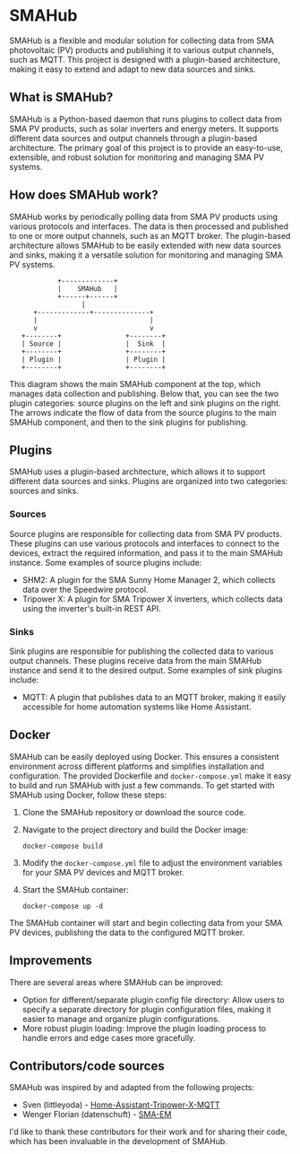 # SMAHub

SMAHub is a flexible and modular solution for collecting data from SMA photovoltaic (PV) products and publishing it to various output channels, such as MQTT. This project is designed with a plugin-based architecture, making it easy to extend and adapt to new data sources and sinks.

## What is SMAHub?

SMAHub is a Python-based daemon that runs plugins to collect data from SMA PV products, such as solar inverters and energy meters. It supports different data sources and output channels through a plugin-based architecture. The primary goal of this project is to provide an easy-to-use, extensible, and robust solution for monitoring and managing SMA PV systems.

## How does SMAHub work?

SMAHub works by periodically polling data from SMA PV products using various protocols and interfaces. The data is then processed and published to one or more output channels, such as an MQTT broker. The plugin-based architecture allows SMAHub to be easily extended with new data sources and sinks, making it a versatile solution for monitoring and managing SMA PV systems.

```ascii
            +-------------+
            |    SMAHub   |
            +------+------+
                  |
      +-------------+--------------+
      |                            |
      v                            v
   +--------+                +--------+
   | Source |                |  Sink  |
   +--------+                +--------+
   | Plugin |                | Plugin |
   +--------+                +--------+
````

This diagram shows the main SMAHub component at the top, which manages data collection and publishing. Below that, you can see the two plugin categories: source plugins on the left and sink plugins on the right. The arrows indicate the flow of data from the source plugins to the main SMAHub component, and then to the sink plugins for publishing.

## Plugins

SMAHub uses a plugin-based architecture, which allows it to support different data sources and sinks. Plugins are organized into two categories: sources and sinks.

### Sources

Source plugins are responsible for collecting data from SMA PV products. These plugins can use various protocols and interfaces to connect to the devices, extract the required information, and pass it to the main SMAHub instance. Some examples of source plugins include:

- SHM2: A plugin for the SMA Sunny Home Manager 2, which collects data over the Speedwire protocol.
- Tripower X: A plugin for SMA Tripower X inverters, which collects data using the inverter's built-in REST API.

### Sinks

Sink plugins are responsible for publishing the collected data to various output channels. These plugins receive data from the main SMAHub instance and send it to the desired output. Some examples of sink plugins include:

- MQTT: A plugin that publishes data to an MQTT broker, making it easily accessible for home automation systems like Home Assistant.

## Docker

SMAHub can be easily deployed using Docker. This ensures a consistent environment across different platforms and simplifies installation and configuration. The provided Dockerfile and `docker-compose.yml` make it easy to build and run SMAHub with just a few commands. To get started with SMAHub using Docker, follow these steps:

1. Clone the SMAHub repository or download the source code.

2. Navigate to the project directory and build the Docker image:

   ```shell
   docker-compose build
   ```

3. Modify the `docker-compose.yml` file to adjust the environment variables for your SMA PV devices and MQTT broker.

4. Start the SMAHub container:

   ```shell
   docker-compose up -d
   ```

The SMAHub container will start and begin collecting data from your SMA PV devices, publishing the data to the configured MQTT broker.

## Improvements

There are several areas where SMAHub can be improved:

- Option for different/separate plugin config file directory: Allow users to specify a separate directory for plugin configuration files, making it easier to manage and organize plugin configurations.
- More robust plugin loading: Improve the plugin loading process to handle errors and edge cases more gracefully.

## Contributors/code sources

SMAHub was inspired by and adapted from the following projects:

- Sven (littleyoda) - [Home-Assistant-Tripower-X-MQTT](https://github.com/littleyoda/Home-Assistant-Tripower-X-MQTT)
- Wenger Florian (datenschuft) - [SMA-EM](https://github.com/datenschuft/SMA-EM)

I'd like to thank these contributors for their work and for sharing their code, which has been invaluable in the development of SMAHub.
